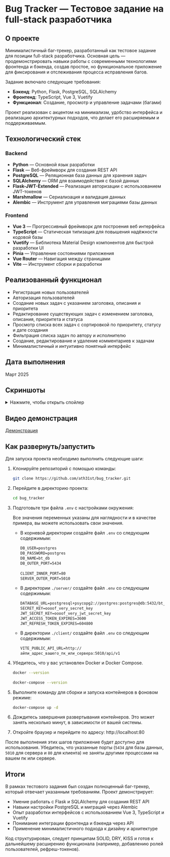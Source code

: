 # Bug Tracker — Тестовое задание на full-stack разработчика

## О проекте

Минималистичный баг-трекер, разработанный как тестовое задание для позиции full-stack разработчика.
Основная цель — продемонстрировать навыки работы с современными технологиями фронтенда и бэкенда,
создав простое, но функциональное приложение для фиксирования и отслеживания процесса исправления
багов.

Задание включало следующие требования:

- **Бэкенд**: Python, Flask, PostgreSQL, SQLAlchemy
- **Фронтенд**: TypeScript, Vue 3, Vuetify
- **Функционал**: Создание, просмотр и управление задачами (багами)

Проект реализован с акцентом на минимализм, удобство интерфейса и реализацию архитектурных подходов,
что делает его расширяемым и поддерживаемым.

## Технологический стек

### Backend

- **Python** — Основной язык разработки
- **Flask** — Веб-фреймворк для создания REST API
- **PostgreSQL** — Реляционная база данных для хранения задач
- **SQLAlchemy** — ORM для взаимодействия с базой данных
- **Flask-JWT-Extended** — Реализация авторизации с использованием JWT-токенов
- **Marshmallow** — Сериализация и валидация данных
- **Alembic** — Инструмент для управления миграциями базы данных

### Frontend

- **Vue 3** — Прогрессивный фреймворк для построения веб интерфейса
- **TypeScript** — Статическая типизация для повышения надёжности кодовой базы
- **Vuetify** — Библиотека Material Design компонентов для быстрой разработки UI
- **Pinia** — Управление состояниями приложения
- **Vue Router** — Навигация между страницами
- **Vite** — Инструмент сборки и разработки

## Реализованный функционал

- Регистрация новых пользователей
- Авторизация пользователей
- Создание новых задач с указанием заголовка, описания и приоритета
- Редактирование существующих задач с изменением заголовка, описания, приоритета и статуса
- Просмотр списка всех задач с сортировкой по приоритету, статусу и дате создания
- Фильтрация списка задач по автору и исполнителю
- Создание, редактирование и удаление комментариев к задачам
- Минималистичный и интуитивно понятный интерфейс

## Дата выполнения

Март 2025

## Скриншоты

<details>
<summary>Нажмите, чтобы открыть спойлер</summary>

Страница регистрации

![image info](images/i_02.jpg)

Страница авторизации

![image info](images/i_01.jpg)

Общий вид списка задач

![image info](images/i_03.jpg)

Страница создания задачи

![image info](images/i_04.jpg)

Фильтр списка задач по исполнителю и сортировка по приоритету

![image info](images/i_05.jpg)

Модальное окно с информацией о пользователе

![image info](images/i_06.jpg)

Страница "О проекте"

![image info](images/i_07.jpg)

Страница задачи в работе с комментариями

![image info](images/i_08.jpg)

Редактирование задачи автором

![image info](images/i_09.jpg)

Страница новой задачи без исполнителя и без комментариев

![image info](images/i_10.jpg)

</details>

## Видео демонстрация

[Демонстрация](https://github.com/user-attachments/assets/9e239bad-f13a-420d-a146-b7a4dab2f43a)

## Как развернуть/запустить

Для запуска проекта необходимо выполнить следующие шаги:

1. Клонируйте репозиторий с помощью команды:
   ```bash
   git clone https://github.com/ath31st/bug_tracker.git

2. Перейдите в директорию проекта:
   ```bash
   cd bug_tracker

3. Подготовьте три файла `.env` с настройками окружения:

   Все значения переменных указаны для наглядности и в качестве примера, вы можете использовать свои
   значения.

    - В корневой директории создайте файл `.env` со следующим содержимым:
      ````
      DB_USER=postgres
      DB_PASSWORD=postgres
      DB_NAME=bt_db
      DB_OUTER_PORT=5434

      CLIENT_INNER_PORT=80
      SERVER_OUTER_PORT=5010

    - В директории `./server/` создайте файл `.env` со следующим содержимым:
      ````
      DATABASE_URL=postgresql+psycopg2://postgres:postgres@db:5432/bt_db
      SECRET_KEY=oooof_very_secret_key
      JWT_SECRET_KEY=oooof_very_jwt_secret_key
      JWT_ACCESS_TOKEN_EXPIRES=3600
      JWT_REFRESH_TOKEN_EXPIRES=604800

    - В директории `./client/` создайте файл `.env` со следующим содержимым:
      ````
      VITE_PUBLIC_API_URL=http://айпи_адрес_вашего_пк_или_сервера:5010/api/v1

4. Убедитесь, что у вас установлен Docker и Docker Compose.
   ````bash
   docker --version
   ````

   ````bash
   docker-compose --version

5. Выполните команду для сборки и запуска контейнеров в фоновом режиме:
   ````bash
   docker-compose up -d

6. Дождитесь завершения развертывания контейнеров.
   Это может занять несколько минут, в зависимости от вашей системы.

7. Откройте браузер и перейдите по адресу:
   http://localhost:80

После выполнения этих шагов приложение будет доступно для использования.
Убедитесь, что указанные порты (`5434` для базы данных, `5010` для сервера и `80` для клиента) не
заняты другими процессами на вашем пк или сервере.

## Итоги

В рамках тестового задания был создан полноценный баг-трекер, который отвечает указанным
требованиям.
Проект демонстрирует:

- Умение работать с Flask и SQLAlchemy для создания REST API
- Навыки настройки PostgreSQL и миграций через Alembic
- Опыт разработки интерфейсов с использованием Vue 3, TypeScript и Vuetify
- Понимание интеграции фронтенда и бэкенда через API
- Применение минималистичного подхода к дизайну и архитектуре

Код структурирован, следует принципам SOLID, DRY, KISS и готов к дальнейшему расширению
функционала (например, добавлению ролей пользователей, рефреш-токенов).
